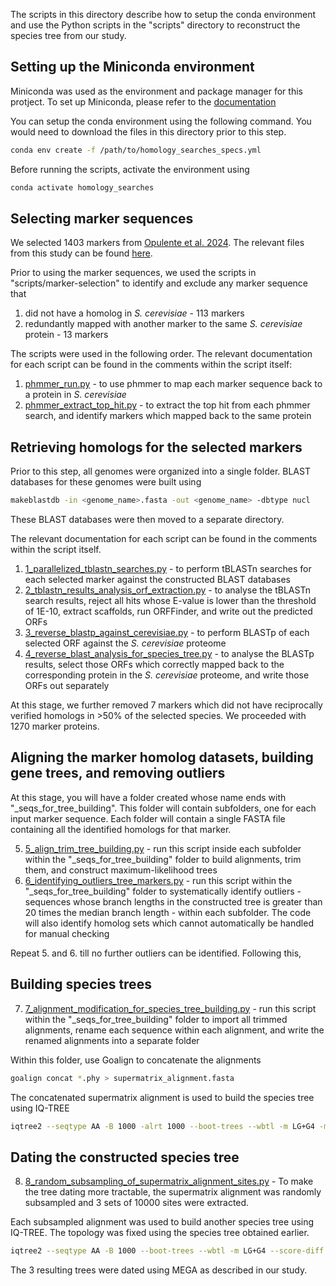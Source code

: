 The scripts in this directory describe how to setup the conda environment and use the Python scripts in the "scripts" directory to reconstruct the species tree from our study.

## Setting up the Miniconda environment
Miniconda was used as the environment and package manager for this protject. To set up Miniconda, please refer to the [documentation](https://docs.anaconda.com/miniconda/index.html)

You can setup the conda environment using the following command. You would need to download the files in this directory prior to this step.
```bash
conda env create -f /path/to/homology_searches_specs.yml
```

Before running the scripts, activate the environment using
```bash
conda activate homology_searches
```

## Selecting marker sequences 
We selected 1403 markers from [Opulente et al. 2024](https://doi.org/10.1126/science.adj4503). The relevant files from this study can be found [here](https://plus.figshare.com/articles/dataset/Dataset_supporting_Figure_2_Phylogenomics/22806416?backTo=/collections/Genomic_and_ecological_factors_shaping_specialism_and_generalism_across_an_entire_subphylum/6714042). 

Prior to using the marker sequences, we used the scripts in "scripts/marker-selection" to identify and exclude any marker sequence that
1. did not have a homolog in _S. cerevisiae_ - 113 markers
2. redundantly mapped with another marker to the same _S. cerevisiae_ protein - 13 markers

The scripts were used in the following order. The relevant documentation for each script can be found in the comments within the script itself:
1. [phmmer_run.py](https://github.com/JHelsen/point-centromere-detection/blob/main/species-tree-reconstruction/scripts/marker-selection/phmmer_run.py) - to use phmmer to map each marker sequence back to a protein in _S. cerevisiae_
2. [phmmer_extract_top_hit.py](https://github.com/JHelsen/point-centromere-detection/blob/main/species-tree-reconstruction/scripts/marker-selection/phmmer_extract_top_hit.py) - to extract the top hit from each phmmer search, and identify markers which mapped back to the same protein

## Retrieving homologs for the selected markers
Prior to this step, all genomes were organized into a single folder. BLAST databases for these genomes were built using 
```bash
makeblastdb -in <genome_name>.fasta -out <genome_name> -dbtype nucl
```
These BLAST databases were then moved to a separate directory.

The relevant documentation for each script can be found in the comments within the script itself.
1. [1_parallelized_tblastn_searches.py](https://github.com/JHelsen/point-centromere-detection/blob/main/species-tree-reconstruction/scripts/1_parallelized_tblastn_searches.py) - to perform tBLASTn searches for each selected marker against the constructed BLAST databases
2. [2_tblastn_results_analysis_orf_extraction.py](https://github.com/JHelsen/point-centromere-detection/blob/main/species-tree-reconstruction/scripts/2_tblastn_results_analysis_orf_extraction.py) - to analyse the tBLASTn search results, reject all hits whose E-value is lower than the threshold of 1E-10, extract scaffolds, run ORFFinder, and write out the predicted ORFs
3. [3_reverse_blastp_against_cerevisiae.py](https://github.com/JHelsen/point-centromere-detection/blob/main/species-tree-reconstruction/scripts/3_reverse_blastp_against_cerevisiae.py) - to perform BLASTp of each selected ORF against the _S. cerevisiae_ proteome
4. [4_reverse_blast_analysis_for_species_tree.py](https://github.com/JHelsen/point-centromere-detection/blob/main/species-tree-reconstruction/scripts/4_reverse_blast_analysis_for_species_tree.py) - to analyse the BLASTp results, select those ORFs which correctly mapped back to the corresponding protein in the _S. cerevisiae_ proteome, and write those ORFs out separately

At this stage, we further removed 7 markers which did not have reciprocally verified homologs in >50% of the selected species. We proceeded with 1270 marker proteins.

## Aligning the marker homolog datasets, building gene trees, and removing outliers
At this stage, you will have a folder created whose name ends with "_seqs_for_tree_building". This folder will contain subfolders, one for each input marker sequence. Each folder will contain a single FASTA file containing all the identified homologs for that marker.

5. [5_align_trim_tree_building.py](https://github.com/JHelsen/point-centromere-detection/blob/main/species-tree-reconstruction/scripts/5_align_trim_tree_building.py) - run this script inside each subfolder within the "_seqs_for_tree_building" folder to build alignments, trim them, and construct maximum-likelihood trees
6. [6_identifying_outliers_tree_markers.py](https://github.com/JHelsen/point-centromere-detection/blob/main/species-tree-reconstruction/scripts/6_identifying_outliers_tree_markers.py) - run this script within the "_seqs_for_tree_building" folder to systematically identify outliers - sequences whose branch lengths in the constructed tree is greater than 20 times the median branch length - within each subfolder. The code will also identify homolog sets which cannot automatically be handled for manual checking

Repeat 5. and 6. till no further outliers can be identified. Following this,
## Building species trees
7. [7_alignment_modification_for_species_tree_building.py](https://github.com/JHelsen/point-centromere-detection/blob/main/species-tree-reconstruction/scripts/7_alignment_modification_for_species_tree_building.py) - run this script within the "_seqs_for_tree_building" folder to import all trimmed alignments, rename each sequence within each alignment, and write the renamed alignments into a separate folder

Within this folder, use Goalign to concatenate the alignments
```bash
goalign concat *.phy > supermatrix_alignment.fasta
```

The concatenated supermatrix alignment is used to build the species tree using IQ-TREE
```bash
iqtree2 --seqtype AA -B 1000 -alrt 1000 --boot-trees --wbtl -m LG+G4 -mwopt --threads-max 24 -T AUTO -s <supermatrix_alignment.fasta>
```
## Dating the constructed species tree
8. [8_random_subsampling_of_supermatrix_alignment_sites.py](https://github.com/JHelsen/point-centromere-detection/blob/main/species-tree-reconstruction/scripts/8_random_subsampling_of_supermatrix_alignment_sites.py) - To make the tree dating more tractable, the supermatrix alignment was randomly subsampled and 3 sets of 10000 sites were extracted.

Each subsampled alignment was used to build another species tree using IQ-TREE. The topology was fixed using the species tree obtained earlier.
```bash
iqtree2 --seqtype AA -B 1000 --boot-trees --wbtl -m LG+G4 --score-diff ALL --threads-max 32 -T AUTO -mwopt -s <subsample_1_sequence.fasta> -g <fixed_topology.tree> -pre <fixed_topology.tree>
```
The 3 resulting trees were dated using MEGA as described in our study.
